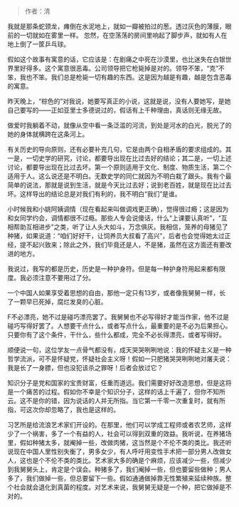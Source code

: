 > 作者：清



我就是那条蛇颈龙，瘫倒在水泥地上，就如一瓣被拍过的葱。透过灰色的薄膜，眼前的一切就如在雾里一样。 忽然，在空荡荡的房间里响起了脚步声，就如有人在地上倒了一筐乒乓球。 



假如这个故事有寓意的话，它应该是：在剧痛之中死在沙漠里，也比迷失在白银世界里好得多。这个寓意很恶毒。公司领导把它枪毙掉是对的。领导不笨，“克”不笨，我也不笨。我们总是枪毙一切有趣的东西。这是因为越是有趣，越是包含恶毒的寓意。



昨天晚上，“棕色的”对我说，她要写真正的小说，这就是说，没有人要她写，是她自己要写的——正如亚里士多德说过的，假话有上千种理由，真话则无缘无故。 



做爱时我躺着不动，就像从空中看一条泛滥的河流，到处是河水的白光，脱光了的她的身体就横跨在这条河上。 



有关历史的导向原则，还有必要补充几句，它是由两个自相矛盾的要求组成的。其一是，一切史学的研究，讨论，都要导出现在比过去好的结论；其二是，一切上述讨论，都要导出现在比过去坏。第一个原则适用于文化、制度、物质生活，第二个适用于人。这么说还是不明白。无数史学的同仁就因为不明白栽了跟头。我有个最简单的说法，那就是说到生活，就是今天比过去好；说到老百姓，就是现在比过去坏。这样导出的结论总是对我们有利的，我不明白“我们”是谁。 



小时候我和小姚阿姨调情（现在看起来叫做调戏更正确），觉得很过瘾；这是因为和女同学约会，调情都很不过瘾。那些人专会说傻话，什么“上课要认真听”，“互相帮助互相进步”之类，听了让人头大如斗，万念俱灰。我相信，笼养的母猪见了种猪，如果说道：“咱们好好干，让饲养员大叔看了高兴”，后者也会觉得她太过正经，提不起兴致来；除此之外，我们毕竟还是人，不是猪，虽然在这方面还有要改进的地方。 



我说过，我写的都是历史，历史是一种护身符。但是每一种护身符用起来都有限度。我必须注意不要用过了分。 



一个中国人如果享受着思想的自由，那他一定只有13岁，或者像我舅舅一样，长了一颗早已死掉，腐烂发臭的心脏。



F不必漂亮，她不过是碰巧漂亮罢了。我舅舅也不必写得好才能当作家，他不过是碰巧写得好罢了。人想要干点什么，或者写点什么，最重要的是不必为后果担心。只要你有了这个条件，干什么，些什么都成，完全不必长得漂亮，或者写得好。 



顺便说一句，这位学友一点骨气都没有，成天哭哭咧咧地说：我的怀疑主义是一种哲学流派，可不是怀疑党，怀疑社会主义呀！假如一只肥猪哭哭咧咧地对屠夫说：我是长了一身膘，但也没犯该杀之罪呀！后者会放过它？ 



知识分子是党和国家的宝贵财富，任重而道远。我们需要好好改造思想，但是这将是一个痛苦的过程。假如你不幸是个知识分子，这样的话上千遍了，但你不知所云。这不是你的错，因为说话的人并无所指。当它第一千零一次重复时，就有所指，可这次你却忽略了，我也是这样的。 



习艺所是给流浪艺术家们开设的。在那里，他们可以学成工程师或者农艺师，这样少了一个祸害，多了一个有益的人，社会可以得到双重的效益。我听说，在养猪场里，假如种猪太多，就阉掉一些，改做肉猪，这当然是个不伦不类的类比。我还听说现在中国人里性别失衡了，男多女少，有人呼吁用变性手术把一部分男人改做女人，这也是个不伦不类的类比。艺术家大多的确是个麻烦，应该减少一些，但减少到我舅舅头上，肯定是个误会。种猪多了，我们阉掉一些，但也要留些做种；男人多了，我们做掉一些，但总要留下一些。假如通通做掉靠无性繁殖来延续种族。整个社会就会退化到真菌的程度。对艺术来说，我舅舅无疑是一个种，把它做掉是不对的。